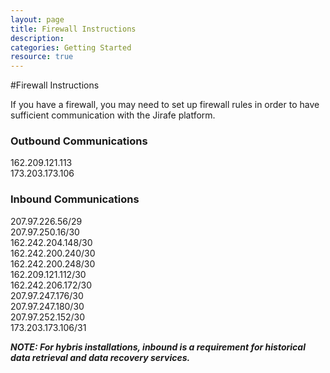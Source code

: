 ```yaml
---
layout: page
title: Firewall Instructions
description:
categories: Getting Started
resource: true
---	
```


#Firewall Instructions

If you have a firewall, you may need to set up firewall rules in order to have sufficient communication with the Jirafe platform.

### Outbound Communications
162.209.121.113  
173.203.173.106

### Inbound Communications
207.97.226.56/29  
207.97.250.16/30  
162.242.204.148/30  
162.242.200.240/30  
162.242.200.248/30  
162.209.121.112/30  
162.242.206.172/30  
207.97.247.176/30  
207.97.247.180/30  
207.97.252.152/30  
173.203.173.106/31 


__*NOTE:  For hybris installations, inbound is a requirement for historical data retrieval and data recovery services.*__
